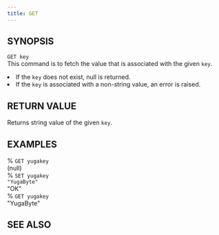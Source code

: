 ```yaml
---
title: GET
---
```


## SYNOPSIS
<code>GET key</code><br>
This command is to fetch the value that is associated with the given <code>key</code>.

<li>If the <code>key</code> does not exist, null is returned.</li>
<li>If the <code>key</code> is associated with a non-string value, an error is raised.</li>

## RETURN VALUE
Returns string value of the given <code>key</code>.

## EXAMPLES
% <code>GET yugakey</code><br>
(null)<br>
% <code>SET yugakey "YugaByte"</code><br>
"OK"<br>
% <code>GET yugakey</code><br>
"YugaByte"<br>

## SEE ALSO
